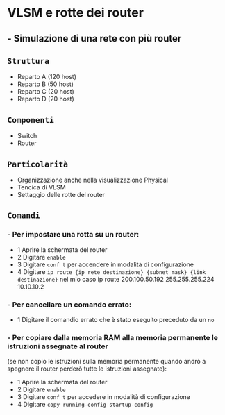 # VLSM e rotte dei router
## - Simulazione di una rete con più router
## `Struttura`
- Reparto A (120 host)
- Reparto B (50 host)
- Reparto C (20 host)
- Reparto D (20 host)
## `Componenti`
- Switch
- Router
## `Particolarità`
- Organizzazione anche nella visualizzazione Physical
- Tencica di VLSM
- Settaggio delle rotte del router
## `Comandi`
### - Per impostare una rotta su un router:
  - 1 Aprire la schermata del router
  - 2 Digitare `enable`
  - 3 Digitare `conf t` per accendere in modalità di configurazione
  - 4 Digitare `ip route {ip rete destinazione} {subnet mask} {link destinazione}` nel mio caso ip route 200.100.50.192 255.255.255.224 10.10.10.2
### - Per cancellare un comando errato:
  - 1 Digitare il comandio errato che è stato eseguito preceduto da un `no`
### - Per copiare dalla memoria RAM alla memoria permanente le istruzioni assegnate al router

(se non copio le istruzioni sulla memoria permanente quando andrò a spegnere il router perderò tutte le istruzioni assegnate):
  
  - 1 Aprire la schermata del router
  - 2 Digitare `enable`
  - 3 Digitare `conf t` per accedere in modalità di configurazione
  - 4 Digitare `copy running-config startup-config`
 
